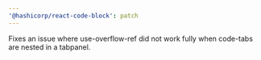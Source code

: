 ```yaml
---
'@hashicorp/react-code-block': patch
---
```


Fixes an issue where use-overflow-ref did not work fully when code-tabs are nested in a tabpanel.
